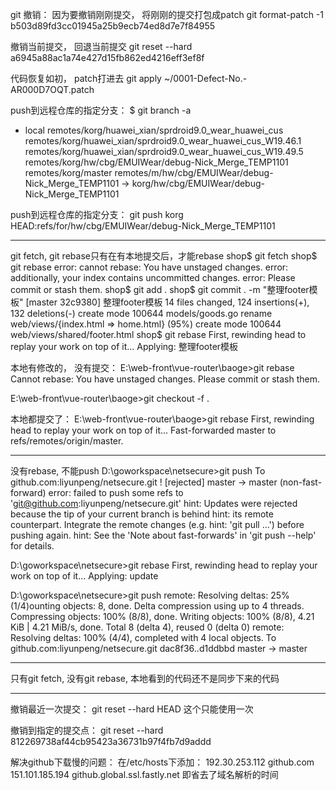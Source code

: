 git 撤销：
因为要撤销刚刚提交， 将刚刚的提交打包成patch 
git format-patch -1 b503d89fd3cc01945a25b9ecb74ed8d7e7f84955

撤销当前提交， 回退当前提交
git reset --hard a6945a88ac1a74e427d15fb862ed4216eff3ef8f

代码恢复如初， patch打进去
git apply ~/0001-Defect-No.-AR000D7OQT.patch

push到远程仓库的指定分支：
$ git branch -a
* local
  remotes/korg/huawei_xian/sprdroid9.0_wear_huawei_cus
  remotes/korg/huawei_xian/sprdroid9.0_wear_huawei_cus_W19.46.1
  remotes/korg/huawei_xian/sprdroid9.0_wear_huawei_cus_W19.49.5
  remotes/korg/hw/cbg/EMUIWear/debug-Nick_Merge_TEMP1101
  remotes/korg/master
  remotes/m/hw/cbg/EMUIWear/debug-Nick_Merge_TEMP1101 -> korg/hw/cbg/EMUIWear/debug-Nick_Merge_TEMP1101

push到远程仓库的指定分支：
git push korg HEAD:refs/for/hw/cbg/EMUIWear/debug-Nick_Merge_TEMP1101

-----

git fetch, 
git rebase只有在有本地提交后，才能rebase
shop$ git fetch
shop$ git rebase
error: cannot rebase: You have unstaged changes.
error: additionally, your index contains uncommitted changes.
error: Please commit or stash them.
shop$ git add .
shop$ git commit . -m "整理footer模板"
[master 32c9380] 整理footer模板
 14 files changed, 124 insertions(+), 132 deletions(-)
 create mode 100644 models/goods.go
 rename web/views/{index.html => home.html} (95%)
 create mode 100644 web/views/shared/footer.html
shop$ git rebase
First, rewinding head to replay your work on top of it...
Applying: 整理footer模板

本地有修改的， 没有提交：
E:\web-front\vue-router\baoge>git rebase
Cannot rebase: You have unstaged changes.
Please commit or stash them.

E:\web-front\vue-router\baoge>git checkout -f .

本地都提交了：
E:\web-front\vue-router\baoge>git rebase
First, rewinding head to replay your work on top of it...
Fast-forwarded master to refs/remotes/origin/master.


---
没有rebase, 不能push
D:\goworkspace\netsecure>git push
To github.com:liyunpeng/netsecure.git
 ! [rejected]        master -> master (non-fast-forward)
error: failed to push some refs to 'git@github.com:liyunpeng/netsecure.git'
hint: Updates were rejected because the tip of your current branch is behind
hint: its remote counterpart. Integrate the remote changes (e.g.
hint: 'git pull ...') before pushing again.
hint: See the 'Note about fast-forwards' in 'git push --help' for details.

D:\goworkspace\netsecure>git rebase
First, rewinding head to replay your work on top of it...
Applying: update

D:\goworkspace\netsecure>git push
remote: Resolving deltas:  25% (1/4)ounting objects: 8, done.
Delta compression using up to 4 threads.
Compressing objects: 100% (8/8), done.
Writing objects: 100% (8/8), 4.21 KiB | 4.21 MiB/s, done.
Total 8 (delta 4), reused 0 (delta 0)
remote: Resolving deltas: 100% (4/4), completed with 4 local objects.
To github.com:liyunpeng/netsecure.git
   dac8f36..d1ddbbd  master -> master

---
只有git fetch, 没有git rebase, 本地看到的代码还不是同步下来的代码

---
撤销最近一次提交：
git reset --hard HEAD
这个只能使用一次

撤销到指定的提交点：
git reset --hard 812269738af44cb95423a36731b97f4fb7d9addd

解决github下载慢的问题：
在/etc/hosts下添加：
192.30.253.112 github.com
151.101.185.194 github.global.ssl.fastly.net
即省去了域名解析的时间
